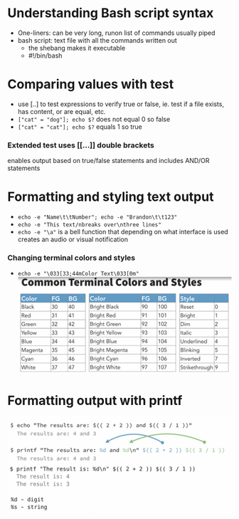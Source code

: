 # Understanding Bash script syntax
- One-liners: can be very long, runon list of commands usually piped
- bash script: text file with all the commands written out
  - the shebang makes it executable 
  - #!/bin/bash

# Comparing values with test
- use [..] to test expressions to verify true or false, ie. test if a file exists, has content, or are equal, etc.
- ```["cat" = "dog"]; echo $?``` does not equal 0 so false
- ```["cat" = "cat"]; echo $?``` equals 1 so true
### Extended test uses [[...]] double brackets
 enables output based on true/false statements and includes AND/OR statements
 
 # Formatting and styling text output
 - ```echo -e "Name\t\tNumber"; echo -e "Brandon\t\t123"```
 - ```echo -e "This text/nbreaks over\nthree lines"```
 - ```echo -e "\a"``` is a bell function that depending on what interface is used creates an audio or visual notification
 ### Changing terminal colors and styles
 - ```echo -e "\033[33;44mColor Text\033[0m"```
 ![Alt text](Capture.PNG)

# Formatting output with printf
![Alt text](Capture-1.PNG)
